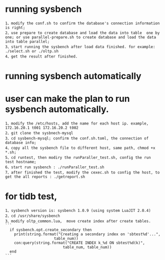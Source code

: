 # running sysbench

    1、modify the conf.sh to confirm the database's connection information is right;
    2、use prepare to create database and load the data into table  one by one; or use parallel-prepare.sh to create database and load the data into table parallel;
    3、start running the sysbench after load data finished. for example: ./select.sh or ./oltp.sh
    4、get the result after finished.


# running sysbench automatically
# user can make the plan to run sysbench automatically.

    1、modify the /etc/hosts, add the name for each host ip. example, 172.16.20.1 t001 172.16.20.2 t002
    2、git clone the sysbnech-mysql 
    3、cd sysbench-mysql; confirm the conf.sh.toml, the connection of database info;
    4、copy all the sysbench file to different host, same path, chmod +x *.sh;
    5、cd runtest, then modiry the runParaller_test.sh, config the run test hostname; 
    6、start run sysbench : ./runParaller_test.sh
    7、after finished the test, modify the cexec.sh to config the host, to get the all reports : ./getreport.sh

# for tidb test, 
    1、sysbench version is: sysbench 1.0.9 (using system LuaJIT 2.0.4)
    2、cd /usr/share/sysbench
    3、modify oltp_common.lua,  move create index after create tables. 
    ```
      if sysbench.opt.create_secondary then
        print(string.format("Creating a secondary index on 'sbtest%d'...",
                          table_num))
        con:query(string.format("CREATE INDEX k_%d ON sbtest%d(k)",
                              table_num, table_num))
      end 
    ```
